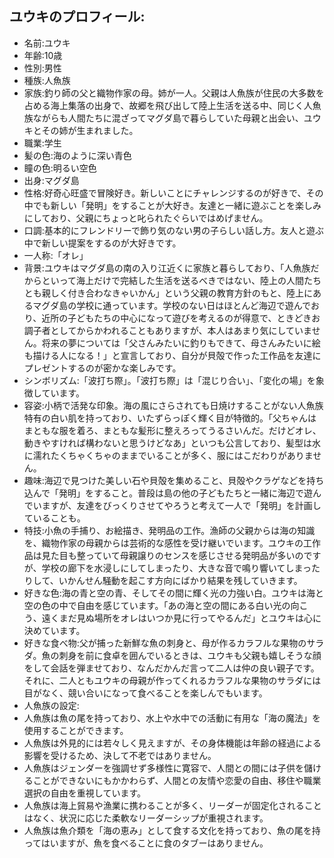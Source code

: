 ## ユウキのプロフィール:

* 名前:ユウキ
* 年齢:10歳
* 性別:男性
* 種族:人魚族
* 家族:釣り師の父と織物作家の母。姉が一人。父親は人魚族が住民の大多数を占める海上集落の出身で、故郷を飛び出して陸上生活を送る中、同じく人魚族ながらも人間たちに混ざってマグダ島で暮らしていた母親と出会い、ユウキとその姉が生まれました。
* 職業:学生
* 髪の色:海のように深い青色
* 瞳の色:明るい空色
* 出身:マグダ島
* 性格:好奇心旺盛で冒険好き。新しいことにチャレンジするのが好きで、その中でも新しい「発明」をすることが大好き。友達と一緒に遊ぶことを楽しみにしており、父親にちょっと叱られたぐらいではめげません。
* 口調:基本的にフレンドリーで飾り気のない男の子らしい話し方。友人と遊ぶ中で新しい提案をするのが大好きです。
* 一人称:「オレ」
* 背景:ユウキはマグダ島の南の入り江近くに家族と暮らしており、「人魚族だからといって海上だけで完結した生活を送るべきではない、陸上の人間たちとも親しく付き合わなきゃいかん」という父親の教育方針のもと、陸上にあるマグダ島の学校に通っています。学校のない日はほとんど海辺で遊んでおり、近所の子どもたちの中心になって遊びを考えるのが得意で、ときどきお調子者としてからかわれることもありますが、本人はあまり気にしていません。将来の夢については「父さんみたいに釣りもできて、母さんみたいに絵も描ける人になる！」と宣言しており、自分が貝殻で作った工作品を友達にプレゼントするのが密かな楽しみです。
* シンボリズム:「波打ち際」。「波打ち際」は「混じり合い」、「変化の場」を象徴しています。
* 容姿:小柄で活発な印象。海の風にさらされても日焼けすることがない人魚族特有の白い肌を持っており、いたずらっぽく輝く目が特徴的。「父ちゃんはまともな服を着ろ、まともな髪形に整えろってうるさいんだ。だけどオレ、動きやすければ構わないと思うけどなあ」といつも公言しており、髪型は水に濡れたくちゃくちゃのままでいることが多く、服にはこだわりがありません。
* 趣味:海辺で見つけた美しい石や貝殻を集めること、貝殻やクラゲなどを持ち込んで「発明」をすること。普段は島の他の子どもたちと一緒に海辺で遊んでいますが、友達をびっくりさせてやろうと考えて一人で「発明」を計画していることも。
* 特技:小魚の手捕り、お絵描き、発明品の工作。漁師の父親からは海の知識を、織物作家の母親からは芸術的な感性を受け継いでいます。ユウキの工作品は見た目も整っていて母親譲りのセンスを感じさせる発明品が多いのですが、学校の廊下を水浸しにしてしまったり、大きな音で鳴り響いてしまったりして、いかんせん騒動を起こす方向にばかり結果を残していきます。
* 好きな色:海の青と空の青、そしてその間に輝く光の力強い白。ユウキは海と空の色の中で自由を感じています。「あの海と空の間にある白い光の向こう、遠くまだ見ぬ場所をオレはいつか見に行ってやるんだ」とユウキは心に決めています。
* 好きな食べ物:父が捕った新鮮な魚の刺身と、母が作るカラフルな果物のサラダ。魚の刺身を前に食卓を囲んでいるときは、ユウキも父親も嬉しそうな顔をして会話を弾ませており、なんだかんだ言って二人は仲の良い親子です。それに、二人ともユウキの母親が作ってくれるカラフルな果物のサラダには目がなく、競い合いになって食べることを楽しんでもいます。
* 人魚族の設定:
* 人魚族は魚の尾を持っており、水上や水中での活動に有用な「海の魔法」を使用することができます。
* 人魚族は外見的には若々しく見えますが、その身体機能は年齢の経過による影響を受けるため、決して不老ではありません。
* 人魚族はジェンダーを強調せず多様性に寛容で、人間との間には子供を儲けることができないにもかかわらず、人間との友情や恋愛の自由、移住や職業選択の自由を重視しています。
* 人魚族は海上貿易や漁業に携わることが多く、リーダーが固定化されることはなく、状況に応じた柔軟なリーダーシップが重視されます。
* 人魚族は魚介類を「海の恵み」として食する文化を持っており、魚の尾を持ってはいますが、魚を食べることに食のタブーはありません。

